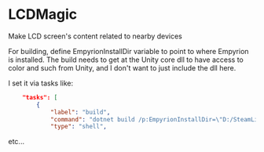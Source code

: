 # LCDMagic
Make LCD screen's content related to nearby devices

For building, define EmpyrionInstallDir variable to point to where Empyrion is installed.  The build needs to get at the Unity core dll to have access to color and such from Unity, and I don't want to just include the dll here.

I set it via tasks like:

```json
	"tasks": [
		{
			"label": "build",
			"command": "dotnet build /p:EmpyrionInstallDir=\"D:/SteamLibrary/steamapps/common/Empyrion - Galactic Survival\"",
			"type": "shell",
```
etc...
